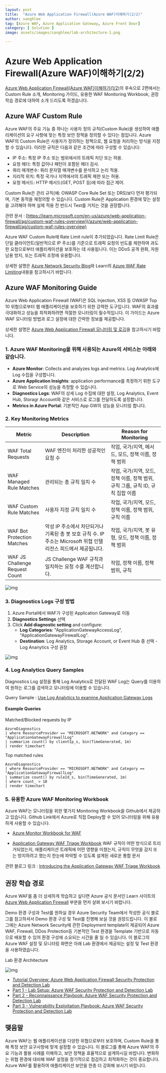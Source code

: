 ```yaml
---
layout: post
title:  "Azure Web Application Firewall(Azure WAF)이해하기(2/2)"
author: sanghlee
tag: [Azure WAF, Azure Application Gateway, Azure Front Door]
category: [ Solution ]
image: assets/images/sanghlee/lab-architecture-1.png

---
```


# Azure Web Application Firewall(Azure WAF)이해하기(2/2) 

[Azure Web Application Firewall(Azure WAF)이해하기(1/2)](https://medium.com/azure-tech-blog-kr/azure-web-application-firewall-azure-waf-%EC%9D%B4%ED%95%B4%ED%95%98%EA%B8%B0-1-2-b29b11d55c01)의 후속으로 2편에서는 Custom Rule 소개, Monitoring 가이드, 유용한 WAF Monitoring Workbook, 권장 학습 경로에 대하여 소개 드리도록 하겠습니다.

## Azure WAF Custom Rule
    
Azure WAF의 주요 기능 중 하나는 사용자 정의 규칙(Custom Rule)을 생성하여 애플리케이션의 요구 사항에 맞는 특정 보안 정책을 정의할 수 있다는 점입니다.
Azure WAF의 Custom Rule은 사용자가 정의하는 정책으로, 웹 요청을 처리하는 방식을 지정할 수 있습니다. 이러한 규칙은 다음과 같은 조건에 따라 구성할 수 있습니다:

- IP 주소: 특정 IP 주소 또는 범위에서의 트래픽 차단 또는 허용.
- 요청 헤더: 특정 값이나 패턴이 포함된 헤더 검사.
- 쿼리 매개변수: 쿼리 문자열 매개변수를 분석하고 논리 적용.
- 지리적 위치: 특정 국가나 지역에서의 트래픽 제한 또는 허용.
- 요청 메서드: HTTP 메서드(GET, POST 등)에 따라 접근 제어.

Custom Rule은 관리 규칙(예: OWASP Core Rule Set 또는 DRS)보다 먼저 평가되며, 기본 동작을 재정의할 수 있습니다.
Custom Rule은 Application 환경에 맞는 설정을 고려해야 하며 실제 적용 전 반드시 Test를 거치는 것을 권장합니다.

관련 문서 : [https://learn.microsoft.com/en-us/azure/web-application-firewall/ag/custom-waf-rules-overview](/azure/web-application-firewall/ag/custom-waf-rules-overview)

Azure WAF Custom Rule에 Rate Limit rule이 추가되었습니다.
Rate Limit Rule은 단일 클라이언트(일반적으로 IP 주소)를 기준으로 트래픽 요청의 빈도를 제한하여 과도한 요청으로부터 애플리케이션을 보호하는 데 사용됩니다. 이는 DDoS 공격 완화, 자원 남용 방지, 또는 트래픽 조정에 유용합니다.

상세한 설명은 [Azure Network Security Blog](https://techcommunity.microsoft.com/blog/azurenetworksecurityblog/rate-limiting-feature-for-azure-waf-on-application-gateway-now-in-preview-/3934957 
)와 Learn의 [Azure WAF Rate Limiting](https://learn.microsoft.com/en-us/azure/web-application-firewall/ag/rate-limiting-overview)내용을 참고하시기 바랍니다. 


## Azure WAF Monitoring Guide
Azure Web Application Firewall (WAF)은 SQL Injection, XSS 등 OWASP Top 10 위협으로부터 웹 애플리케이션을 보호하기 위한 강력한 도구입니다. 
WAF의 효과를 극대화하고 성능을 최적화하려면 적절한 모니터링이 필수적입니다. 
이 가이드는 Azure WAF 모니터링 방법과 로그 설정에 대한 간략한 정보를 제공합니다.

상세한 설명은 [Azure Web Application Firewall 모니터링 및 로깅](https://learn.microsoft.com/ko-kr/azure/web-application-firewall/ag/application-gateway-waf-metrics)을 참고하시기 바랍니다.

### 1. Azure WAF Monitoring을 위해 사용되는 Azure의 서비스는 아래와 같습니다.
- **Azure Monitor**: Collects and analyzes logs and metrics. Log Analytics에 Log 수집을 구성합니다.
- **Azure Application Insights**: application performance를 측정하기 위한 도구로 Web Service의 성능을 측정할 수 있습니다.
- **Diagnostics Logs**: WAF의 상세 Log 수집에 대한 설정, Log Analytics, Event Hub, Storagr Account와 같은 서비스로 로그를 전달하도록 설정합니다.
- **Metrics in Azure Portal**: 기본적인 App GW의 성능을 모니터링 합니다.

### 2. Key Monitoring Metrics 

| **Metric**           | **Description**                | **Reason for Monitoring**       |
|-----------------------|---------------------------------|----------------------------------|
| WAF Total Requests        | WAF 엔진이 처리한 성공적인 요청 수       | 작업, 국가/지역, 메서드, 모드, 정책 이름, 정책 범위 |
| WAF Managed Rule Matches    | 관리되는 총 규칙 일치 수     | 작업, 국가/지역, 모드, 정책 이름, 정책 범위, 규칙 그룹, 규칙 ID, 규칙 집합 이름       |
| WAF Custom Rule Matches     | 사용자 지정 규칙 일치 수     | 작업, 국가/지역, 모드, 정책 이름, 정책 범위, 규칙 이름           |
| WAF Bot Protection Matches              | 악성 IP 주소에서 차단되거나 기록된 총 봇 보호 규칙 수. IP 주소는 Microsoft 위협 인텔리전스 피드에서 제공됩니다.        | 작업, 국가/지역, 봇 유형, 모드, 정책 이름, 정책 범위   |
| WAF JS Challenge Request Count          | JS Challenge WAF 규칙과 일치하는 요청 수를 계산합니다. | 작업, 정책 이름, 정책 범위, 규칙       |

![img](../assets/images/sanghlee/waf_metric1.png)

### 3. Diagnostics Logs 구성 방법

1) Azure Portal에서 WAF가 구성된 Application Gateway로 이동
2) **Diagnostics Settings** 선택
3) Click **Add diagnostic setting** and configure:
   - **Log Categories**: "ApplicationGatewayAccessLog", "ApplicationGatewayFirewallLog".
   - **Destination**: Log Analytics, Storage Account, or Event Hub 중 선택 - Log Ananytics 구성 권장

![img](../assets/images/sanghlee/waf-diag-setting.png)


### 4. Log Analytics Query Samples 
Diagnostics Log 설정을 통해 Log Analytics로 전달된 WAF Log는 Query를 이용하여 원하는 로그를 검색하고 모니터링에 이용할 수 있습니다.

Query Sample : [Use Log Analytics to examine Application Gateway Logs](https://learn.microsoft.com/en-us/azure/application-gateway/log-analytics)

#### Example Queries

Matched/Blocked requests by IP

```kusto
AzureDiagnostics
| where ResourceProvider == "MICROSOFT.NETWORK" and Category == "ApplicationGatewayFirewallLog"
| summarize count() by clientIp_s, bin(TimeGenerated, 1m)
| render timechart
```

Top matched rules

```kusto
AzureDiagnostics
| where ResourceProvider == "MICROSOFT.NETWORK" and Category == "ApplicationGatewayFirewallLog"
| summarize count() by ruleId_s, bin(TimeGenerated, 1m)
| where count_ > 10
| render timechart
```



### 5. 유용한 Azure WAF Monitoring Workbook
Azure WAF는 모니터링을 위한 몇가지 Monitoring Workbook을 Github에서 제공하고 있습니다.
Github Link에서 Azure로 직접 Deploy할 수 있어 모니터링을 위해 유용하게 사용할 수 있습니다.

- [Azure Monitor Workbook for WAF](https://github.com/Azure/Azure-Network-Security/blob/master/Azure%20WAF/Workbook%20-%20WAF%20Monitor%20Workbook/README.md#azure-monitor-workbook-for-waf) 




- [Application Gateway WAF Triage Workbook](https://github.com/Azure/Azure-Network-Security/blob/master/Azure%20WAF/Workbook%20-%20AppGw%20WAF%20Triage%20Workbook/README.md)
WAF 규칙이 어떤 방식으로 트리거되었는지, 애플리케이션 트래픽에 어떤 영향을 미쳤는지, 규칙이 무엇을 감지 또는 방지하려고 했는지 한눈에 파악할 수 있도록 설계된 새로운 통합 문서



관련 블로그 링크 : [Introducing the Application Gateway WAF Triage Workbook](https://techcommunity.microsoft.com/blog/azurenetworksecurityblog/introducing-the-application-gateway-waf-triage-workbook/2973341)



## 권장 학습 경로

Azure WAF를 좀 더 상세하게 학습하고 싶다면 Azure 공식 문서인 Learn 사이트의 [Azure Web Application Firewall](https://learn.microsoft.com/ko-kr/azure/web-application-firewall/) 부분을 먼저 살펴 보시기 바랍니다.

Demo 환경 구성과 Test를 원하실 경우 Azure Security Team에서 작성한 공식 블로그를 참고하셔서 Demo 환경 구성 및 Test를 진행해 보실 것을 권장드립니다.
이 블로그에는 Azure Network Security에 관한 Deployment template이 제공되어 Azure WAF, Firewall, DDos Protection등 기본적인 Test 환경을 Template 기반으로 자동으로 배포할 수 있어 환경 구성에 소요되는 시간을 줄 일 수 있습니다.
이 블로그의 Azure WAF 설정 및 모니터링 화면은 아래 Lab 환경에서 제공되는 설정 및 Test 환경을 사용하였습니다.

Lab 환경 Architecture

![img](../assets/images/sanghlee/lab-architecture-1.png)


- [Tutorial Overview: Azure Web Application Firewall Security Protection and Detection Lab](https://techcommunity.microsoft.com/blog/azurenetworksecurityblog/tutorial-overview-azure-web-application-firewall-security-protection-and-detecti/2030423)
- [Part 1 - Lab Setup: Azure WAF Security Protection and Detection Lab](https://techcommunity.microsoft.com/blog/azurenetworksecurityblog/part-1---lab-setup-azure-waf-security-protection-and-detection-lab/2030469)
- [Part 2 - Reconnaissance Playbook: Azure WAF Security Protection and Detection Lab](https://techcommunity.microsoft.com/blog/azurenetworksecurityblog/part-2---reconnaissance-playbook-azure-waf-security-protection-and-detection-lab/2030751)
- [Part 3 - Vulnerability Exploitation Playbook: Azure WAF Security Protection and Detection Lab](https://techcommunity.microsoft.com/blog/azurenetworksecurityblog/part-3---vulnerability-exploitation-playbook-azure-waf-security-protection-and-d/2031047)

## 맺음말

Azure WAF는 웹 애플리케이션을 다양한 위협으로부터 보호하며, Custom Rule을 통해 특정 보안 요구사항에 맞게 설정할 수 있습니다. 
이 블로그를 통해 Azure WAF의 주요 기능과 활용 사례를 이해하고, 보안 정책을 효율적으로 설계하시길 바랍니다. 변화하는 위협 환경에 대비해 WAF 설정을 정기적으로 점검하고 최적화하는 것이 중요합니다. 
Azure WAF를 활용하여 애플리케이션 보안을 한층 더 강화해 보시기 바랍니다.

